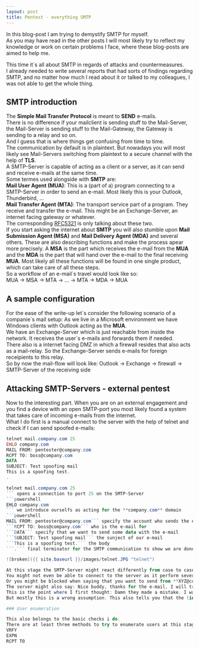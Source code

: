 ```yaml
---
layout: post
title: Pentest - everything SMTP
---
```


In this blog-post I am trying to demystify SMTP for myself.  
As you may have read in the other posts I will most likely try to reflect my knowledge or work on certain problems I face, where these blog-posts are aimed to help me.  

This time it´s all about SMTP in regards of attacks and countermeasures.  
I already needed to write several reports that had sorts of findings regarding SMTP, and no matter how much I read about it or talked to my colleagues, I was not able to get the whole thing.  

## SMTP introduction  

The **Simple Mail Transfer Protocol** is meant to **SEND** e-mails.  
There is no difference if your mailclient is sending stuff to the Mail-Server, the Mail-Server is sending stuff to the Mail-Gateway, the Gateway is sending to a relay and so on.  
And I guess that is where things get confusing from time to time.  
The communication by default is in plaintext. But nowadays you will most likely see Mail-Servers switching from plaintext to a secure channel with the help of **TLS**.  
A SMTP-Server is capable of acting as a client or a server, as it can send and receive e-mails at the same time.  
Some termes used alongside with **SMTP** are:  
**Mail User Agent (MUA)**: This is a (part of a) program connecting to a SMTP-Server in order to send an e-mail. Most likely this is your Outlook, Thunderbird, ...  
**Mail Transfer Agent (MTA)**: The transport service part of a program. They receive and transfer the e-mail. This might be an Exchange-Server, an internet facing gateway or whatever.  
The corresponding [RFC5321](https://tools.ietf.org/html/rfc5321#page-12) is only talking about these two.  
If you start asking the internet about **SMTP** you will also stumble upon **Mail Submission Agent (MSA)** and **Mail Delivery Agent (MDA)** and several others. These are also describing functions and make the process apear more precisely. A **MSA** is the part which receives the e-mail from the **MUA** and the **MDA** is the part that will hand over the e-mail to the final receiving **MUA**. Most likely all these functions will be found in one single product, which can take care of all these steps.  
So a workflow of an e-mail´s travel would look like so:  
MUA → MSA → MTA → … → MTA → MDA → MUA

## A sample configuration  

For the ease of the write-up let´s consider the following scenario of a companie´s mail setup:
As we live in a Microsoft environment we have Windows clients with Outlook acting as the **MUA**.  
We have an Exchange-Server which is just reachable from inside the network. It receives the user´s e-mails and forwards them if needed.  
There also is a internet facing DMZ in which a firewall resides that also acts as a mail-relay. So the Exchange-Server sends e-mails for foreign receipients to this relay.  
So by now the mail-flow will look like:
Outlook → Exchange → firewall → SMTP-Server of the receiving side

## Attacking SMTP-Servers - external pentest

Now to the interesting part. When you are on an external engagement and you find a device with an open SMTP-port you most likely found a system that takes care of incoming e-mails from the internet.  
What I do first is a manual connect to the server with the help of telnet and check if I can send spoofed e-mails:  
```powershell 
telnet mail.company.com 25
EHLO company.com
MAIL FROM: pentester@company.com  
RCPT TO: boss@company.com
DATA  
SUBJECT: Test spoofing mail
This is a spoofing test. 
.
```
  


```powershell 
telnet mail.company.com 25
``` opens a connection to port 25 on the SMTP-Server  
```powershell
EHLO company.com
``` we introduce ourselfs as acting for the **company.com** domain  
```powershell 
MAIL FROM: pentester@company.com``` specify the account who sends the e-mail  
```RCPT TO: boss@company.com``` who is the e-mail for  
```DATA``` specify that we want to send some data with the e-mail  
```SUBJECT: Test spoofing mail``` the sunject of our e-mail  
```This is a spoofing test.``` the body  
```.``` final terminator for the SMTP communication to show we are done and ready to send 

![broken]({{ site.baseurl }}/images/telnet.JPG "telnet")

At this stage the SMTP-Server might react differently from case to case.  
You might not even be able to connect to the server as it perform several checks that you fail to pass.  
Or you might be blocked when saying that you want to send from **XYZ@company.com** as you are not allowed to send from outside or a SPF-check is made (more on this later).
The server might also say: Nice buddy, thanks for the e-mail, I will transfer it.  
This is the point where I first thought: Damn they made a mistake. I was able to send an e-mail on their behalf.  
But mostly this is a wrong assumption. This also tells you that the (in this case) firewall accepted you request in the first instance. If it does other checks afterwards is out of sight for you.  

### User enumeration

This also belongs to the basic checks i do.  
There are at least three methods to try to enumerate users at this stage:  
VRFY  
EXPN  
RCPT TO  


